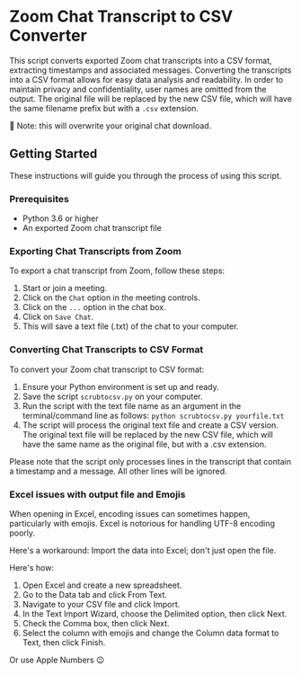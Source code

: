 # Zoom Chat Transcript to CSV Converter

This script converts exported Zoom chat transcripts into a CSV format, extracting timestamps and associated messages. Converting the transcripts into a CSV format allows for easy data analysis and readability. In order to maintain privacy and confidentiality, user names are omitted from the output. The original file will be replaced by the new CSV file, which will have the same filename prefix but with a `.csv` extension.

🚨 Note: this will overwrite your original chat download.

## Getting Started

These instructions will guide you through the process of using this script.

### Prerequisites

- Python 3.6 or higher
- An exported Zoom chat transcript file

### Exporting Chat Transcripts from Zoom

To export a chat transcript from Zoom, follow these steps:

1. Start or join a meeting.
2. Click on the `Chat` option in the meeting controls.
3. Click on the `...` option in the chat box.
4. Click on `Save Chat`.
5. This will save a text file (.txt) of the chat to your computer.

### Converting Chat Transcripts to CSV Format

To convert your Zoom chat transcript to CSV format:

1. Ensure your Python environment is set up and ready.
2. Save the script `scrubtocsv.py` on your computer.
3. Run the script with the text file name as an argument in the terminal/command line as follows: `python scrubtocsv.py yourfile.txt`
4. The script will process the original text file and create a CSV version. The original text file will be replaced by the new CSV file, which will have the same name as the original file, but with a .csv extension.

Please note that the script only processes lines in the transcript that contain a timestamp and a message. All other lines will be ignored.

### Excel issues with output file and Emojis

When opening in Excel, encoding issues can sometimes happen, particularly with emojis. Excel is notorious for handling UTF-8 encoding poorly.

Here's a workaround: Import the data into Excel; don't just open the file. 

Here's how:

1. Open Excel and create a new spreadsheet.
2. Go to the Data tab and click From Text.
3. Navigate to your CSV file and click Import.
4. In the Text Import Wizard, choose the Delimited option, then click Next.
5. Check the Comma box, then click Next.
6. Select the column with emojis and change the Column data format to Text, then click Finish.

Or use Apple Numbers 😉
